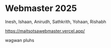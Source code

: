 # Webmaster 2025

Inesh, Ishaan, Anirudh, Sathkrith, Yohaan, Rishabh

https://maitsotsawebmaster.vercel.app/

wagwan pluhs
